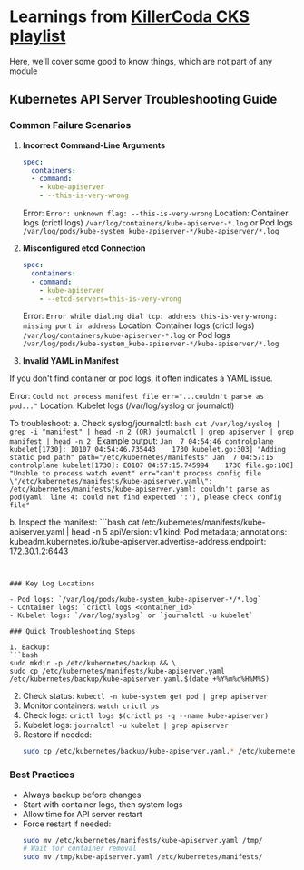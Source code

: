 # Learnings from [KillerCoda CKS playlist](https://killercoda.com/killer-shell-cks)

Here, we'll cover some good to know things, which are not part of any module

## Kubernetes API Server Troubleshooting Guide

### Common Failure Scenarios

1. **Incorrect Command-Line Arguments**
   ```yaml
   spec:
     containers:
     - command:
       - kube-apiserver
       - --this-is-very-wrong
   ```
   Error: `Error: unknown flag: --this-is-very-wrong`
   Location:  Container logs (crictl logs)  `/var/log/containers/kube-apiserver-*.log` or Pod logs `/var/log/pods/kube-system_kube-apiserver-*/kube-apiserver/*.log`

2. **Misconfigured etcd Connection**
   ```yaml
   spec:
     containers:
     - command:
       - kube-apiserver
       - --etcd-servers=this-is-very-wrong
   ```
   Error: `Error while dialing dial tcp: address this-is-very-wrong: missing port in address`
   Location:  Container logs (crictl logs)  `/var/log/containers/kube-apiserver-*.log` or Pod logs `/var/log/pods/kube-system_kube-apiserver-*/kube-apiserver/*.log`

3. **Invalid YAML in Manifest**

If you don't find container or pod logs, it often indicates a YAML issue.

   Error: `Could not process manifest file err="...couldn't parse as pod..."`
   Location: Kubelet logs (/var/log/syslog or journalctl)

   To troubleshoot:
   a. Check syslog/journalctl:
      ```bash
      cat /var/log/syslog | grep -i "manifest" | head -n 2
      (OR)
      journalctl | grep apiserver | grep manifest | head -n 2
      ```
      Example output:
      ```
      Jan  7 04:54:46 controlplane kubelet[1730]: I0107 04:54:46.735443    1730 kubelet.go:303] "Adding static pod path" path="/etc/kubernetes/manifests"
      Jan  7 04:57:15 controlplane kubelet[1730]: E0107 04:57:15.745994    1730 file.go:108] "Unable to process watch event" err="can't process config file \"/etc/kubernetes/manifests/kube-apiserver.yaml\": /etc/kubernetes/manifests/kube-apiserver.yaml: couldn't parse as pod(yaml: line 4: could not find expected ':'), please check config file"
      ```

   b. Inspect the manifest:
      ```bash
   cat /etc/kubernetes/manifests/kube-apiserver.yaml | head -n 5
   apiVersion: v1
   kind: Pod
   metadata;
     annotations:
       kubeadm.kubernetes.io/kube-apiserver.advertise-address.endpoint: 172.30.1.2:6443
   ```
   

### Key Log Locations

- Pod logs: `/var/log/pods/kube-system_kube-apiserver-*/*.log`
- Container logs: `crictl logs <container_id>`
- Kubelet logs: `/var/log/syslog` or `journalctl -u kubelet`

### Quick Troubleshooting Steps

1. Backup: 
   ```bash
   sudo mkdir -p /etc/kubernetes/backup && \
   sudo cp /etc/kubernetes/manifests/kube-apiserver.yaml /etc/kubernetes/backup/kube-apiserver.yaml.$(date +%Y%m%d%H%M%S)
   ```
2. Check status: `kubectl -n kube-system get pod | grep apiserver`
3. Monitor containers: `watch crictl ps`
4. Check logs: `crictl logs $(crictl ps -q --name kube-apiserver)`
5. Kubelet logs: `journalctl -u kubelet | grep apiserver`
6. Restore if needed: 
   ```bash
   sudo cp /etc/kubernetes/backup/kube-apiserver.yaml.* /etc/kubernetes/manifests/kube-apiserver.yaml
   ```

### Best Practices

- Always backup before changes
- Start with container logs, then system logs
- Allow time for API server restart
- Force restart if needed:
  ```bash
  sudo mv /etc/kubernetes/manifests/kube-apiserver.yaml /tmp/
  # Wait for container removal
  sudo mv /tmp/kube-apiserver.yaml /etc/kubernetes/manifests/
  ```
